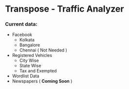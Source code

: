 # Transpose - Traffic Analyzer

### Current data:
- Facebook
  - Kolkata
  - Bangalore
  - Chennai ( Not Needed )
- Registered Vehicles
  - City Wise
  - State Wise
  - Tax and Exempted
- Wordlist Data
- Newspapers ( **Coming Soon** )
